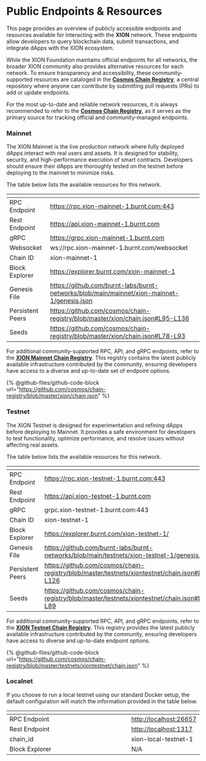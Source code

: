 # Public Endpoints & Resources

This page provides an overview of publicly accessible endpoints and resources available for interacting with the **XION** network. These endpoints allow developers to query blockchain data, submit transactions, and integrate dApps with the XION ecosystem.

While the XION Foundation maintains official endpoints for all networks, the broader XION community also provides alternative resources for each network. To ensure transparency and accessibility, these community-supported resources are cataloged in the [**Cosmos Chain Registry**](https://github.com/cosmos/chain-registry), a central repository where anyone can contribute by submitting pull requests (PRs) to add or update endpoints.

For the most up-to-date and reliable network resources, it is always recommended to refer to the [**Cosmos Chain Registry**](https://github.com/cosmos/chain-registry), as it serves as the primary source for tracking official and community-managed endpoints.

### Mainnet

The XION Mainnet is the live production network where fully deployed dApps interact with real users and assets. It is designed for stability, security, and high-performance execution of smart contracts. Developers should ensure their dApps are thoroughly tested on the testnet before deploying to the mainnet to minimize risks.

The table below lists the available resources for this network.

<table data-full-width="false"><thead><tr><th></th><th></th></tr></thead><tbody><tr><td>RPC Endpoint</td><td><a href="https://rpc.xion-mainnet-1.burnt.com">https://rpc.xion-mainnet-1.burnt.com:443</a></td></tr><tr><td>Rest Endpoint</td><td><a href="https://api.xion-mainnet-1.burnt.com">https://api.xion-mainnet-1.burnt.com</a></td></tr><tr><td>gRPC</td><td><a href="https://grpc.xion-mainnet-1.burnt.com/">https://grpc.xion-mainnet-1.burnt.com</a></td></tr><tr><td>Websocket</td><td>ws://rpc.xion-mainnet-1.burnt.com/websocket</td></tr><tr><td>Chain ID</td><td>xion-mainnet-1</td></tr><tr><td>Block Explorer</td><td><a href="https://explorer.burnt.com/xion-mainnet-1">https://explorer.burnt.com/xion-mainnet-1</a></td></tr><tr><td>Genesis File</td><td><a href="https://github.com/burnt-labs/burnt-networks/blob/main/mainnet/xion-mainnet-1/genesis.json">https://github.com/burnt-labs/burnt-networks/blob/main/mainnet/xion-mainnet-1/genesis.json</a></td></tr><tr><td>Persistent Peers</td><td><a href="https://github.com/cosmos/chain-registry/blob/master/xion/chain.json#L95-L136">https://github.com/cosmos/chain-registry/blob/master/xion/chain.json#L95-L136</a></td></tr><tr><td>Seeds</td><td><a href="https://github.com/cosmos/chain-registry/blob/master/xion/chain.json#L78-L93">https://github.com/cosmos/chain-registry/blob/master/xion/chain.json#L78-L93</a></td></tr></tbody></table>

For additional community-supported RPC, API, and gRPC endpoints, refer to the [**XION Mainnet Chain Registry**](https://github.com/cosmos/chain-registry/blob/master/xion/chain.json). This registry contains the latest publicly available infrastructure contributed by the community, ensuring developers have access to a diverse and up-to-date set of endpoint options.

{% @github-files/github-code-block url="https://github.com/cosmos/chain-registry/blob/master/xion/chain.json" %}



### Testnet

The XION Testnet is designed for experimentation and refining dApps before deploying to Mainnet. It provides a safe environment for developers to test functionality, optimize performance, and resolve issues without affecting real assets.

The table below lists the available resources for this network.

<table><thead><tr><th width="238"></th><th></th></tr></thead><tbody><tr><td>RPC Endpoint</td><td><a href="https://rpc.xion-testnet-1.burnt.com">https://rpc.xion-testnet-1.burnt.com:443</a></td></tr><tr><td>Rest Endpoint</td><td><a href="https://api.xion-testnet-1.burnt.com">https://api.xion-testnet-1.burnt.com</a></td></tr><tr><td>gRPC</td><td>grpc.xion-testnet-1.burnt.com:443</td></tr><tr><td>Chain ID</td><td>xion-testnet-1</td></tr><tr><td>Block Explorer</td><td><a href="https://explorer.burnt.com/xion-testnet-1/">https://explorer.burnt.com/xion-testnet-1/</a></td></tr><tr><td>Genesis File</td><td><a href="https://github.com/burnt-labs/burnt-networks/blob/main/testnets/xion-testnet-1/genesis.json">https://github.com/burnt-labs/burnt-networks/blob/main/testnets/xion-testnet-1/genesis.json</a></td></tr><tr><td>Persistent Peers</td><td><a href="https://github.com/cosmos/chain-registry/blob/master/testnets/xiontestnet/chain.json#L90-L126">https://github.com/cosmos/chain-registry/blob/master/testnets/xiontestnet/chain.json#L90-L126</a></td></tr><tr><td>Seeds</td><td><a href="https://github.com/cosmos/chain-registry/blob/master/testnets/xiontestnet/chain.json#L78-L89">https://github.com/cosmos/chain-registry/blob/master/testnets/xiontestnet/chain.json#L78-L89</a></td></tr></tbody></table>

For additional community-supported RPC, API, and gRPC endpoints, refer to the [**XION Testnet Chain Registry**](https://github.com/cosmos/chain-registry/blob/master/testnets/xiontestnet/chain.json#L128-L183)**.** This registry provides the latest publicly available infrastructure contributed by the community, ensuring developers have access to diverse and up-to-date endpoint options.

{% @github-files/github-code-block url="https://github.com/cosmos/chain-registry/blob/master/testnets/xiontestnet/chain.json" %}



### Localnet

If you choose to run a local testnet using our standard Docker setup, the default configuration will match the information provided in the table below.

<table><thead><tr><th width="325"></th><th></th></tr></thead><tbody><tr><td>RPC Endpoint</td><td><a href="http://localhost:26657">http://localhost:26657</a></td></tr><tr><td>Rest Endpoint</td><td><a href="http://localhost:1317">http://localhost:1317</a></td></tr><tr><td>chain_id</td><td>xion-local-testnet-1</td></tr><tr><td>Block Explorer</td><td>N/A</td></tr></tbody></table>

